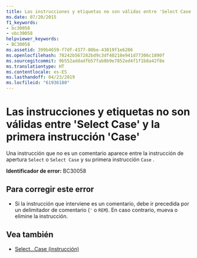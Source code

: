 ```yaml
---
title: Las instrucciones y etiquetas no son válidas entre 'Select Case' y la primera instrucción 'Case'
ms.date: 07/20/2015
f1_keywords:
- bc30058
- vbc30058
helpviewer_keywords:
- BC30058
ms.assetid: 399b4659-f7df-4377-80be-43019f1e6206
ms.openlocfilehash: 78242b567282bd9c3df40218e941d77306c1890f
ms.sourcegitcommit: 9b552addadfb57fab0b9e7852ed4f1f1b8a42f8e
ms.translationtype: HT
ms.contentlocale: es-ES
ms.lasthandoff: 04/23/2019
ms.locfileid: "61936180"
---
```

# <a name="statements-and-labels-are-not-valid-between-select-case-and-first-case"></a>Las instrucciones y etiquetas no son válidas entre 'Select Case' y la primera instrucción 'Case'
Una instrucción que no es un comentario aparece entre la instrucción de apertura `Select` o `Select Case` y su primera instrucción `Case` .  
  
 **Identificador de error:** BC30058  
  
## <a name="to-correct-this-error"></a>Para corregir este error  
  
- Si la instrucción que interviene es un comentario, debe ir precedida por un delimitador de comentario (`'` o `REM`). En caso contrario, mueva o elimine la instrucción.  
  
## <a name="see-also"></a>Vea también

- [Select...Case (instrucción)](../../visual-basic/language-reference/statements/select-case-statement.md)
